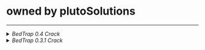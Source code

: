 # owned by plutoSolutions
  ---
<details>
<summary><em>BedTrap 0.4 Crack</em></summary>
- ok, again
</details>
  

  
<details>
<summary><em>BedTrap 0.3.1 Crack</em></summary>
- shit 10$ meteor skid 😞
- cracked in 1 minute xD

[download](https://github.com/PlutoSolutions/bedtrap-rip/releases/download/0.3.1/bedtrap-0.3.1-cracked.jar)

![gui](https://i.imgur.com/GP79idh.png)
  </details>
  

